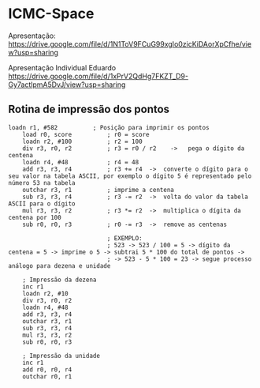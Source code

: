 # ICMC-Space

Apresentação: https://drive.google.com/file/d/1N1ToV9FCuG99xgIo0zicKiDAorXpCfhe/view?usp=sharing

Apresentação Individual Eduardo
https://drive.google.com/file/d/1xPrV2QdHg7FKZT_D9-Gy7actlpmA5DvJ/view?usp=sharing

## Rotina de impressão dos pontos

```
loadn r1, #582  		; Posição para imprimir os pontos
	load r0, score 			; r0 = score
	loadn r2, #100 			; r2 = 100
	div r3, r0, r2 			; r3 = r0 / r2    ->   pega o dígito da centena
	loadn r4, #48 			; r4 = 48
	add r3, r3, r4 			; r3 += r4  ->  converte o dígito para o seu valor na tabela ASCII, por exemplo o dígito 5 é representado pelo número 53 na tabela
	outchar r3, r1 			; imprime a centena
	sub r3, r3, r4 			; r3 -= r2  ->  volta do valor da tabela ASCII para o dígito
	mul r3, r3, r2 			; r3 *= r2  ->  multiplica o dígita da centena por 100
	sub r0, r0, r3 			; r0 -= r3  ->  remove as centenas

							; EXEMPLO:
							; 523 -> 523 / 100 = 5 -> dígito da centena = 5 -> imprime o 5 -> subtrai 5 * 100 do total de pontos ->
							; -> 523 - 5 * 100 = 23 -> segue processo análogo para dezena e unidade

	; Impressão da dezena
	inc r1
	loadn r2, #10 
	div r3, r0, r2 
	loadn r4, #48
	add r3, r3, r4
	outchar r3, r1
	sub r3, r3, r4
	mul r3, r3, r2
	sub r0, r0, r3

	; Impressão da unidade
	inc r1
	add r0, r0, r4
	outchar r0, r1
```
